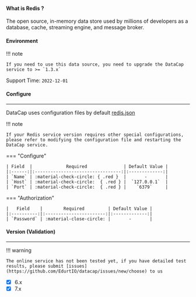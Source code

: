#### What is Redis ?

The open source, in-memory data store used by millions of developers as a database, cache, streaming engine, and message broker.

#### Environment

!!! note

    If you need to use this data source, you need to upgrade the DataCap service to >= `1.3.x`

Support Time: `2022-12-01`

#### Configure

---

DataCap uses configuration files by default [redis.json](https://github.com/EdurtIO/datacap/blob/develop/server/src/main/etc/conf/plugins/native/redis.json)

!!! note

    If your Redis service version requires other special configurations, please refer to modifying the configuration file and restarting the DataCap service.

=== "Configure"

    | Field  |             Required              | Default Value |
    |:------:|:---------------------------------:|:-------------:|
    | `Name` | :material-check-circle: { .red }  |       -       |
    | `Host` | :material-check-circle:  { .red } |  `127.0.0.1`  |
    | `Port` | :material-check-circle:  { .red } |    `6379`     |

=== "Authorization"

    |   Field    |        Required         | Default Value |
    |:----------:|:-----------------------:|:-------------:|
    | `Password` | :material-close-circle: |       -       |

#### Version (Validation)

---

!!! warning

    The online service has not been tested yet, if you have detailed test results, please submit [issues](https://github.com/EdurtIO/datacap/issues/new/choose) to us

- [x] 6.x
- [x] 7.x
